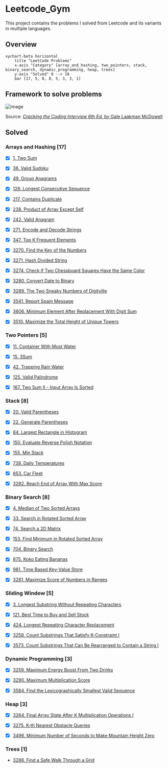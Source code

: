 # Leetcode_Gym

This project contains the problems I solved from Leetcode and its variants in multiple languages.

## Overview

```mermaid
xychart-beta horizontal
    title "LeetCode Problems"
    x-axis "Category" [array_and_hashing, two_pointers, stack, binary_search, dynamic_programming, heap, trees]
    y-axis "Solved" 0 --> 18
    bar [17, 5, 8, 8, 5, 3, 3, 1]
```

## Framework to solve problems

![image](https://github.com/kevinknights29/Leetcode_Gym/assets/74464814/752b9d0d-ce05-441d-81ec-038a7d49bec2)

Source: [*Cracking the Coding Interview 6th Ed.* by Gale Laakman McDowell](https://amzn.to/4a7D9Ka)

## Solved

### Arrays and Hashing [17]

- [X] [1. Two Sum](./array_and_hashing/1_two_sum/problem.md)

- [X] [36. Valid Sudoku](./array_and_hashing/36_valid_sudoku/problem.md)

- [X] [49. Group Anagrams](./array_and_hashing/49_group_anagrams/problem.md)

- [X] [128. Longest Consecutive Sequence](./array_and_hashing/128_longest_consecutive_sequence/problem.md)

- [X] [217. Contains Duplicate](./array_and_hashing/217_contains_duplicates/problem.md)

- [X] [238. Product of Array Except Self](./array_and_hashing/238_product_of_array_except_self/problem.md)

- [X] [242. Valid Anagram](./array_and_hashing/242_valid_anagram/problem.md)

- [X] [271. Encode and Decode Strings](./array_and_hashing/271_encode_and_decode_strings/problem.md)

- [X] [347. Top K Frequent Elements](./array_and_hashing/347_top_k_frequent_elements/problem.md)

- [X] [3270. Find the Key of the Numbers](./array_and_hashing/3270_find_the_key_of_the_numbers/problem.md)

- [X] [3271. Hash Divided String](./array_and_hashing/3271_hash_divided_string/problem.md)

- [X] [3274. Check if Two Chessboard Squares Have the Same Color](./array_and_hashing/3274_check_if_two_chessboard_squares_have_the_same_color/problem.md)

- [X] [3280. Convert Date to Binary](./array_and_hashing/3280_convert_date_to_binary/problem.md)

- [X] [3289. The Two Sneaky Numbers of Digitville](./array_and_hashing/3289_the_two_sneaky_numbers_of_digitville/problem.md)

- [X] [3541. Report Spam Message](./array_and_hashing/3541_report_spam_message/description.md)

- [X] [3606. Minimum Element After Replacement With Digit Sum](./array_and_hashing/3606_minimum_element_after_replacement_with_digit_sum/description.md)

- [X] [3510. Maximize the Total Height of Unique Towers](./array_and_hashing/3510_maximize_the_total_height_of_unique_towers/description.md)

### Two Pointers [5]

- [X] [11. Container With Most Water](./two_pointers/11_container_with_most_water/problem.md)

- [X] [15. 3Sum](./two_pointers/15_3sum/problem.md)

- [X] [42. Trapping Rain Water](./two_pointers/42_trapping_rain_water/problem.md)

- [X] [125. Valid Palindrome](./two_pointers/125_valid_palindrome/problem.md)

- [X] [167. Two Sum II - Input Array Is Sorted](./two_pointers/167_two_sum_II_input_array_is_sorted/problem.md)

### Stack [8]

- [X] [20. Valid Parentheses](./stack/20_valid_parentheses/problem.md)

- [X] [22. Generate Parentheses](./stack/22_generate_parentheses/problem.md)

- [X] [84. Largest Rectangle in Histogram](./stack/84_largest_rectangle_in_histogram/problem.md)

- [X] [150. Evaluate Reverse Polish Notation](./stack/150_evaluate_reverse_polish_notation/problem.md)

- [X] [155. Min Stack](./stack/155_min_stack/problem.md)

- [X] [739. Daily Temperatures](./stack/739_daily_temperatures/problem.md)

- [X] [853. Car Fleet](./stack/853_car_fleet/problem.md)

- [X] [3282. Reach End of Array With Max Score](./stack/3282_reach_end_of_array_with_max_score/problem.md)

### Binary Search [8]

- [X] [4. Median of Two Sorted Arrays](./binary_search/4_median_of_two_sorted_arrays/problem.md)

- [X] [33. Search in Rotated Sorted Array](./binary_search/33_search_in_rotated_sorted_array/problem.md)

- [X] [74. Search a 2D Matrix](./binary_search/74_search_a_2d_matrix/problem.md)

- [X] [153. Find Minimum in Rotated Sorted Array](./binary_search/153_find_minimum_in_rotated_sorted_array/problem.md)

- [X] [704. Binary Search](./binary_search/704_binary_search/problem.md)

- [X] [875. Koko Eating Bananas](./binary_search/875_koko_eating_bananas/description.md)

- [X] [981. Time Based Key-Value Store](./binary_search/981_time_based_key_value_store/problem.md)

- [X] [3281. Maximize Score of Numbers in Ranges](./binary_search/3281_maximize_score_of_numbers_in_ranges/problem.md)

### Sliding Window [5]

- [X] [3. Longest Substring Without Repeating Characters](./sliding_window/3_longest_substring_without_repeating_characters/problem.md)

- [X] [121. Best Time to Buy and Sell Stock](./sliding_window/121_best_time_to_buy_and_sell_stock/problem.md)

- [X] [424. Longest Repeating Character Replacement](./sliding_window/424_longest_repeating_character_replacement/problem.md)

- [X] [3258. Count Substrings That Satisfy K-Constraint I](./sliding_window/3258_count_substrings_that_satisfy_k-constraint_i/problem.md)

- [X] [3573. Count Substrings That Can Be Rearranged to Contain a String I](./sliding_window/3573_count_substrings_that_can_be_rearranged_to_contain_a_string_i/description.md)

### Dynamic Programming [3]

- [X] [3259. Maximum Energy Boost From Two Drinks](./dynamic_programming/3259_maximum_energy_boost_from_two_drinks/problem.md)

- [X] [3290. Maximum Multiplication Score](./dynamic_programming/3290_maximum_multiplication_score/problem.md)

- [X] [3584. Find the Lexicographically Smallest Valid Sequence](./dynamic_programming/3584_find_the_lexicographically_smallest_valid_sequence/description.md)

### Heap [3]

- [X] [3264. Final Array State After K Multiplication Operations I](./heap/3264_final_array_state_after_k_multiplication_operations_I/problem.md)

- [X] [3275. K-th Nearest Obstacle Queries](./heap/3275_k-th_nearest_obstacle_queries/problem.md)

- [X] [3496. Minimum Number of Seconds to Make Mountain Height Zero](./heap/3496_minimum_number_of_seconds_to_make_mountain_height_zero/description.md)

### Trees [1]

- [3286. Find a Safe Walk Through a Grid](./trees/3286_find_a_safe_walk_through_a_grid/problem.md)
